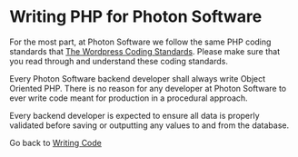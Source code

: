 # Writing PHP for Photon Software

For the most part, at Photon Software we follow the same PHP coding standards that [The Wordpress Coding Standards](https://codex.wordpress.org/WordPress_Coding_Standards). Please make sure that you read through and understand these coding standards.

Every Photon Software backend developer shall always write Object Oriented PHP. There is no reason for any developer at Photon Software to ever write code meant for production in a procedural approach.

Every backend developer is expected to ensure all data is properly validated before saving or outputting any values to and from the database.  

Go back to [Writing Code](../#technology-specific-rules)